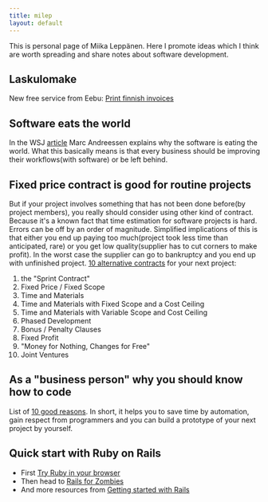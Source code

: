 ```yaml
---
title: milep
layout: default
---
```


This is personal page of Miika Leppänen. Here I promote ideas which I think are worth spreading and share notes about software development.

## Laskulomake

New free service from Eebu: [Print finnish invoices](http://www.laskulomake.fi)


## Software eats the world

In the WSJ [article](http://online.wsj.com/article/SB10001424053111903480904576512250915629460.html) Marc Andreessen explains why the software is eating the world. What this basically means is that every business should be improving their workflows(with software) or be left behind.


## Fixed price contract is good for routine projects

But if your project involves something that has not been done before(by project members), you really should consider using other kind of contract. Because it's a known fact that time estimation for software projects is hard. Errors can be off by an order of magnitude. Simplified implications of this is that either you end up paying too much(project took less time than anticipated, rare) or you get low quality(supplier has to cut corners to make profit). In the worst case the supplier can go to bankruptcy and you end up with unfinished project.
[10 alternative contracts](http://www.agilesoftwaredevelopment.com/blog/peterstev/10-agile-contracts) for your next project:

1.  the "Sprint Contract"
2.  Fixed Price / Fixed Scope
3.  Time and Materials
4.  Time and Materials with Fixed Scope and a Cost Ceiling
5.  Time and Materials with Variable Scope and Cost Ceiling
6.  Phased Development
7.  Bonus / Penalty Clauses
8.  Fixed Profit
9.  "Money for Nothing, Changes for Free"
10. Joint Ventures


## As a "business person" why you should know how to code

List of [10 good reasons](http://www.giftrocket.com/why-marketing-bd-should-learn-to-code). In short, it helps you to save time by automation, gain respect from programmers and you can build a prototype of your next project by yourself.


## Quick start with Ruby on Rails

* First [Try Ruby in your browser](http://tryruby.org)
* Then head to [Rails for Zombies](http://www.codeschool.com/courses/rails-for-zombies)
* And more resources from [Getting started with Rails](notes/getting-started-with-rails.html)

